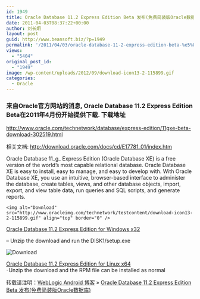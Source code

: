 ```yaml
---
id: 1949
title: Oracle Database 11.2 Express Edition Beta 发布(免费简装版Oracle数据库)
date: 2011-04-03T08:37:22+00:00
author: 刘长炯
layout: post
guid: http://www.beansoft.biz/?p=1949
permalink: '/2011/04/03/oracle-database-11-2-express-edition-beta-%e5%8f%91%e5%b8%83%e5%85%8d%e8%b4%b9%e7%ae%80%e8%a3%85%e7%89%88oracle%e6%95%b0%e6%8d%ae%e5%ba%93/'
views:
  - "5404"
original_post_id:
  - "1949"
image: /wp-content/uploads/2012/09/download-icon13-2-115899.gif
categories:
  - Oracle
---
```

### 来自Oracle官方网站的消息, Oracle Database 11.2 Express Edition Beta在2011年4月份开始提供下载. 下载地址

<http://www.oracle.com/technetwork/database/express-edition/11gxe-beta-download-302519.html>

相关文档: <http://download.oracle.com/docs/cd/E17781_01/index.htm>

Oracle Database 11_g_ Express Edition (Oracle Database XE) is a free version of the world&#8217;s most capable relational database. Oracle Database XE is easy to install, easy to manage, and easy to develop with. With Oracle Database XE, you use an intuitive, browser-based interface to administer the database, create tables, views, and other database objects, import, export, and view table data, run queries and SQL scripts, and generate reports.

    <img alt="Download" src="http://www.oracleimg.com/technetwork/testcontent/download-icon13-2-115899.gif" align="top" border="0" />  
<a href="http://download.oracle.com/otn/beta/xe/win32_11gR2_OracleXE.zip" name="xe_win32">Oracle Database 11.2 Express Edition for Windows x32</a>

&#8211; Unzip the download and run the DISK1/setup.exe

<img alt="Download" src="http://www.oracleimg.com/technetwork/testcontent/download-icon13-2-115899.gif" align="top" border="0" />

<a href="http://download.oracle.com/otn/beta/xe/linux.x64_11gR2_OracleXE.zip" name="xe_linux64">Oracle Database 11.2 Express Edition for Linux x64</a>   
-Unzip the download and the RPM file can be installed as normal

转载请注明：[WebLogic Android 博客](http://www.beansoft.biz) &raquo; [Oracle Database 11.2 Express Edition Beta 发布(免费简装版Oracle数据库)](http://www.beansoft.biz/2011/04/03/oracle-database-11-2-express-edition-beta-%e5%8f%91%e5%b8%83%e5%85%8d%e8%b4%b9%e7%ae%80%e8%a3%85%e7%89%88oracle%e6%95%b0%e6%8d%ae%e5%ba%93/)